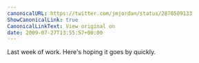 ```yaml
---
canonicalURL: https://twitter.com/jmjordan/status/2870509133
ShowCanonicalLink: true
CanonicalLinkText: View original on
date: 2009-07-27T13:55:57+00:00
---
```

Last week of work. Here's hoping it goes by quickly.